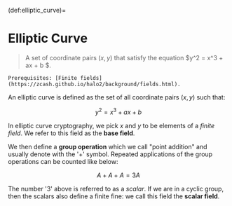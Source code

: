 (def:elliptic_curve)=
# Elliptic Curve
> A set of coordinate pairs $(x,y)$ that satisfy the equation $y^2 = x^3 + ax + b $.

```{warning}
Prerequisites: [Finite fields](https://zcash.github.io/halo2/background/fields.html).
```

An elliptic curve is defined as the set of all coordinate pairs $(x, y)$ such that:

$$ y^2 = x^3 + ax + b $$

In elliptic curve cryptography, we pick $x$ and $y$ to be elements of a *finite field*. We refer to this field as the **base field**.

We then define a **group operation** which we call "point addition" and usually denote with the '$+$' symbol. Repeated applications of the group operations can be counted like below:

$$
A + A + A = 3A
$$

The number '$3$' above is referred to as a *scalar*. If we are in a cyclic group, then the scalars also define a finite fine: we call this field the **scalar field**. 